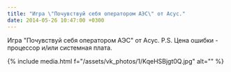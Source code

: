 ```yaml
---
title: "Игра \"Почувствуй себя оператором АЭС\" от Асус."
date: 2014-05-26 10:47:00 +0300
---
```


Игра "Почувствуй себя оператором АЭС" от Асус.
P.S. Цена ошибки - процессор и/или системная плата.

{% include media.html f="/assets/vk_photos/1/KqeHSBjgt0Q.jpg" alt="" %}
